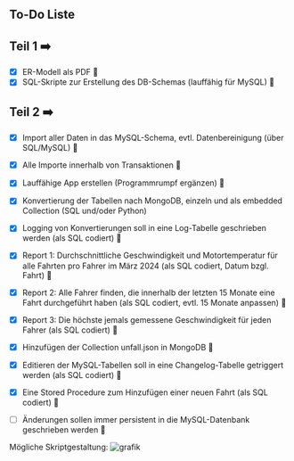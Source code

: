 ## To-Do Liste

## Teil 1 ➡️
- [x] ER-Modell als PDF 🔴
- [x] SQL-Skripte zur Erstellung des DB-Schemas (lauffähig für MySQL) 🔴

## Teil 2 ➡️
- [x] Import aller Daten in das MySQL-Schema, evtl. Datenbereinigung (über SQL/MySQL) 🔴
- [x] Alle Importe innerhalb von Transaktionen 🔴
- [x] Lauffähige App erstellen (Programmrumpf ergänzen) 🔴
- [x] Konvertierung der Tabellen nach MongoDB, einzeln und als embedded Collection (SQL und/oder Python)
- [x] Logging von Konvertierungen soll in eine Log-Tabelle geschrieben werden (als SQL codiert) 🔴
- [x] Report 1: Durchschnittliche Geschwindigkeit und Motortemperatur für alle Fahrten pro Fahrer im März 2024 (als SQL codiert, Datum bzgl. Fahrt) 🔴
- [x] Report 2: Alle Fahrer finden, die innerhalb der letzten 15 Monate eine Fahrt durchgeführt haben (als SQL codiert, evtl. 15 Monate anpassen) 🔴
- [x] Report 3: Die höchste jemals gemessene Geschwindigkeit für jeden Fahrer (als SQL codiert) 🔴
- [x] Hinzufügen der Collection unfall.json in MongoDB 🔴
- [x] Editieren der MySQL-Tabellen soll in eine Changelog-Tabelle getriggert werden (als SQL codiert) 🔴
- [x] Eine Stored Procedure zum Hinzufügen einer neuen Fahrt (als SQL codiert) 🔴
- [ ] Änderungen sollen immer persistent in die MySQL-Datenbank geschrieben werden 🔴


Mögliche Skriptgestaltung:
![grafik](https://github.com/user-attachments/assets/91f65873-4036-46ca-bb5a-86627f044b53)

